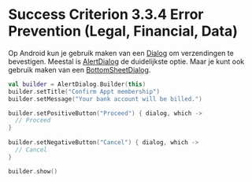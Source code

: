 # Success Criterion 3.3.4 Error Prevention (Legal, Financial, Data)

Op Android kun je gebruik maken van een [Dialog](https://developer.android.com/guide/topics/ui/dialogs) om verzendingen te bevestigen. Meestal is [AlertDialog](https://developer.android.com/reference/androidx/appcompat/app/AlertDialog) de duidelijkste optie. Maar je kunt ook gebruik maken van een [BottomSheetDialog](https://developer.android.com/reference/com/google/android/material/bottomsheet/BottomSheetDialog).

```kotlin
val builder = AlertDialog.Builder(this)
builder.setTitle("Confirm Appt membership")
builder.setMessage("Your bank account will be billed.")

builder.setPositiveButton("Proceed") { dialog, which ->
  // Proceed
}
        
builder.setNegativeButton("Cancel") { dialog, which ->
  // Cancel
}

builder.show()
```
